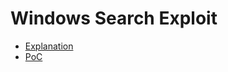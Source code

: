# Windows Search Exploit

- [Explanation](Windows_Search_Exploit\Explanation.md)
- [PoC](Windows_Search_Exploit\PoC.md)